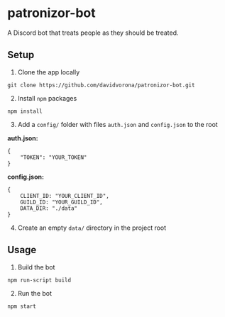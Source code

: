 # patronizor-bot

A Discord bot that treats people as they should be treated.

## Setup

1. Clone the app locally

```
git clone https://github.com/davidvorona/patronizor-bot.git
```

2. Install `npm` packages

```
npm install
```


3. Add a `config/` folder with files `auth.json` and `config.json` to the root

**auth.json:**
```
{
    "TOKEN": "YOUR_TOKEN"
}
```

**config.json:**
```
{
    CLIENT_ID: "YOUR_CLIENT_ID",
    GUILD_ID: "YOUR_GUILD_ID",
    DATA_DIR: "./data"
}
```

4. Create an empty `data/` directory in the project root

## Usage

1. Build the bot

```
npm run-script build
```

2. Run the bot

```
npm start
```
